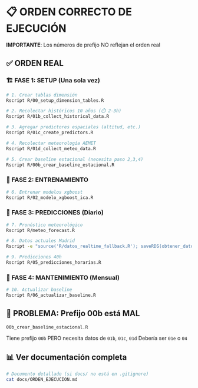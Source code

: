 # 📋 ORDEN CORRECTO DE EJECUCIÓN

**IMPORTANTE**: Los números de prefijo NO reflejan el orden real

## ✅ ORDEN REAL

### 🏗️ FASE 1: SETUP (Una sola vez)
```bash
# 1. Crear tablas dimensión
Rscript R/00_setup_dimension_tables.R

# 2. Recolectar históricos 10 años (⏱️ 2-3h)
Rscript R/01b_collect_historical_data.R

# 3. Agregar predictores espaciales (altitud, etc.)
Rscript R/01c_create_predictors.R

# 4. Recolectar meteorología AEMET
Rscript R/01d_collect_meteo_data.R

# 5. Crear baseline estacional (necesita paso 2,3,4)
Rscript R/00b_crear_baseline_estacional.R
```

### 🤖 FASE 2: ENTRENAMIENTO
```bash
# 6. Entrenar modelos xgboost
Rscript R/02_modelo_xgboost_ica.R
```

### 🔄 FASE 3: PREDICCIONES (Diario)
```bash
# 7. Pronóstico meteorológico
Rscript R/meteo_forecast.R

# 8. Datos actuales Madrid
Rscript -e "source('R/datos_realtime_fallback.R'); saveRDS(obtener_datos_tiempo_real(), 'data/realtime/datos_prediccion_latest.rds')"

# 9. Predicciones 40h
Rscript R/05_predicciones_horarias.R
```

### 🔧 FASE 4: MANTENIMIENTO (Mensual)
```bash
# 10. Actualizar baseline
Rscript R/06_actualizar_baseline.R
```

## 🚨 PROBLEMA: Prefijo 00b está MAL

```
00b_crear_baseline_estacional.R
```
Tiene prefijo `00b` PERO necesita datos de `01b`, `01c`, `01d`
Debería ser `01e` o `04`

## 📊 Ver documentación completa

```bash
# Documento detallado (si docs/ no está en .gitignore)
cat docs/ORDEN_EJECUCION.md
```
